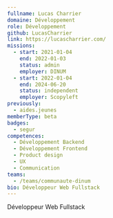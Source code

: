 ```yaml
---
fullname: Lucas Charrier
domaine: Développement
role: Développement
github: LucasCharrier
link: https://lucascharrier.com/
missions:
  - start: 2021-01-04
    end: 2022-01-03
    status: admin
    employer: DINUM
  - start: 2022-01-04
    end: 2024-06-20
    status: independent
    employer: Scopyleft
previously:
  - aides.jeunes
memberType: beta
badges:
  - segur
competences:
  - Développement Backend
  - Développement Frontend
  - Product design
  - UX
  - Communication
teams:
  - /teams/communaute-dinum
bio: Développeur Web Fullstack
---
```

Développeur Web Fullstack